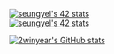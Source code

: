 [![seungyel's 42 stats](https://badge42.herokuapp.com/api/stats/seungyel)](https://github.com/2winyear)
</br>
[![seungyel's 42 stats](https://badge42.vercel.app/api/v2/stats/cl0yx1v0j0158ns5shlllmdvb?cursusId=21)](https://github.com/2winyear)
</br>

[![2winyear's GitHub stats](https://github-readme-stats.vercel.app/api?username=2winyear)](https://github.com/2winyear)
</br>
<!-- [![Solved.ac 프로필](http://mazassumnida.wtf/api/v2/generate_badge?boj={handle})](https://solved.ac/{handle}) -->

